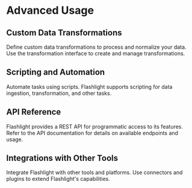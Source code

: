 # Advanced Usage

## Custom Data Transformations
Define custom data transformations to process and normalize your data. Use the transformation interface to create and manage transformations.

## Scripting and Automation
Automate tasks using scripts. Flashlight supports scripting for data ingestion, transformation, and other tasks.

## API Reference
Flashlight provides a REST API for programmatic access to its features. Refer to the API documentation for details on available endpoints and usage.

## Integrations with Other Tools
Integrate Flashlight with other tools and platforms. Use connectors and plugins to extend Flashlight's capabilities.
